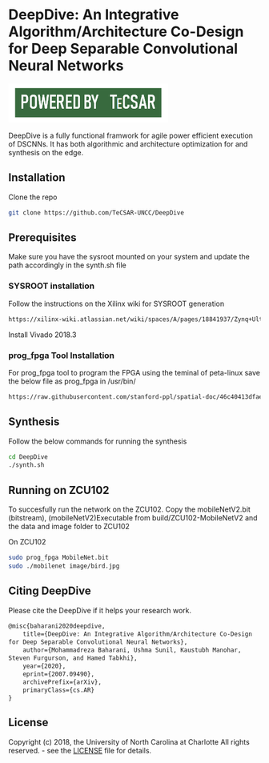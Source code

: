 # DeepDive: An Integrative Algorithm/Architecture Co-Design for Deep Separable Convolutional Neural Networks
![POWERED BY TeCSAR](https://raw.githubusercontent.com/TeCSAR-UNCC/Deep_RACE/master/logo/tecsarPowerBy.png)

DeepDive is a fully functional framwork for agile power efficient execution of DSCNNs. It has both algorithmic and architecture
optimization for and synthesis on the edge.

## Installation
Clone the repo
```bash
git clone https://github.com/TeCSAR-UNCC/DeepDive
```
## Prerequisites
Make sure you have the sysroot mounted on your system and update the path accordingly in the synth.sh file

### SYSROOT installation

Follow the instructions on the Xilinx wiki for SYSROOT generation 
```bash
https://xilinx-wiki.atlassian.net/wiki/spaces/A/pages/18841937/Zynq+UltraScale+MPSoC+Ubuntu+part+2+-+Building+and+Running+the+Ubuntu+Desktop+From+Sources
```
Install Vivado 2018.3

### prog_fpga Tool Installation
For prog_fpga tool to program the FPGA using the teminal of peta-linux save the below file as prog_fpga in /usr/bin/
```bash
https://raw.githubusercontent.com/stanford-ppl/spatial-doc/46c40413dfae0dcbf61aaf1ed68abe10645b560d/docs/site/targets/zcu/prog_fpga
```
## Synthesis
Follow the below commands for running the synthesis
```bash
cd DeepDive
./synth.sh
```
## Running on ZCU102
To succesfully run the network on the ZCU102. Copy the mobileNetV2.bit (bitstream), (mobileNetV2)Executable from build/ZCU102-MobileNetV2 and the data and image folder to ZCU102

On ZCU102
```bash
sudo prog_fpga MobileNet.bit
sudo ./mobilenet image/bird.jpg
```
## Citing DeepDive
Please cite the DeepDive if it helps your research work.
```
@misc{baharani2020deepdive,
    title={DeepDive: An Integrative Algorithm/Architecture Co-Design for Deep Separable Convolutional Neural Networks},
    author={Mohammadreza Baharani, Ushma Sunil, Kaustubh Manohar, Steven Furgurson, and Hamed Tabkhi},
    year={2020},
    eprint={2007.09490},
    archivePrefix={arXiv},
    primaryClass={cs.AR}
}
```
## License
Copyright (c) 2018, the University of North Carolina at Charlotte All rights reserved. - see the [LICENSE](https://raw.githubusercontent.com/TeCSAR-UNCC/DeepDive/master/LICENSE.txt) file for details.
